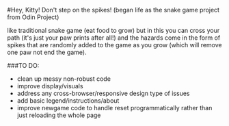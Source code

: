 #Hey, Kitty!  Don't step on the spikes!
(began life as the snake game project from Odin Project)

like traditional snake game (eat food to grow) but in this you can cross your path (it's just your paw prints after all!) and the hazards come in the form of spikes that are randomly added to the game as you grow (which will remove one paw not end the game).




###TO DO:
* clean up messy non-robust code
* improve display/visuals
* address any cross-browser/responsive design type of issues
* add basic legend/instructions/about
* improve newgame code to handle reset programmatically rather than just reloading the whole page

